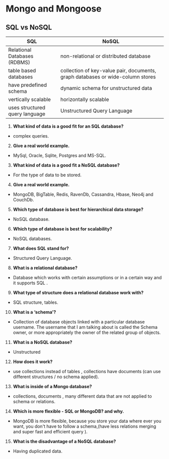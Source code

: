 # Mongo and Mongoose

## SQL vs NoSQL

| **SQL**                        | **NoSQL**                                                                      |
| ------------------------------ | ------------------------------------------------------------------------------ |
| Relational Databases (RDBMS)   | non-relational or distributed database                                         |
| table based databases          | collection of key-value pair, documents, graph databases or wide-column stores |
| have predefined schema         | dynamic schema for unstructured data                                           |
| vertically scalable            | horizontally scalable                                                          |
| uses structured query language | Unstructured Query Language                                                    |



1. **What kind of data is a good fit for an SQL database?**

- complex queries.

2. **Give a real world example.**

- MySql, Oracle, Sqlite, Postgres and MS-SQL.

3. **What kind of data is a good fit a NoSQL database?**

- For the type of data to be stored.

4. **Give a real world example.**

- MongoDB, BigTable, Redis, RavenDb, Cassandra, Hbase, Neo4j and CouchDb.

5. **Which type of database is best for hierarchical data storage?**

- NoSQL database.

6. **Which type of database is best for scalability?**

- NoSQL databases.

7. **What does SQL stand for?**

- Structured Query Language.

8. **What is a relational database?**

- Database which works with certain assumptions or in a certain way and it supports SQL .

9. **What type of structure does a relational database work with?**

- SQL structure, tables.

10. **What is a ‘schema’?**

- Collection of database objects linked with a particular database username. The username that I am talking about is called the Schema owner, or more appropriately the owner of the related group of objects.

11. **What is a NoSQL database?**

- Unstructured

12. **How does it work?**

- use collections instead of tables , collections have documents (can use different structures / no schema applied).

13. **What is inside of a Mongo database?**

- collections, documents , many different data that are not applied to schema or relations.

14. **Which is more flexible - SQL or MongoDB? and why.**

- MongoDB is more flexible, because you store your data where ever you want, you don't have to follow a schema,(have less relations merging and super fast and efficient query ).

15. **What is the disadvantage of a NoSQL database?**

- Having duplicated data.
